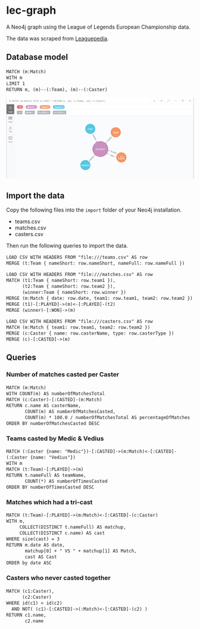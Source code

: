 # lec-graph

A Neo4j graph using the League of Legends European Championship data.

The data was scraped from [Leaguepedia](https://lol.gamepedia.com/League_of_Legends_Esports_Wiki).

## Database model

```
MATCH (m:Match)
WITH m
LIMIT 1
RETURN m, (m)--(:Team), (m)--(:Caster)
```

![Diagem](/img/database-model.png)

## Import the data

Copy the following files into the `import` folder of your Neo4j installation.

- teams.csv
- matches.csv
- casters.csv

Then run the following queries to import the data.

```
LOAD CSV WITH HEADERS FROM "file:///teams.csv" AS row
MERGE (t:Team { nameShort: row.nameShort, nameFull: row.nameFull })
```

```
LOAD CSV WITH HEADERS FROM "file:///matches.csv" AS row
MATCH (t1:Team { nameShort: row.team1 }),
      (t2:Team { nameShort: row.team2 }),
      (winner:Team { nameShort: row.winner })
MERGE (m:Match { date: row.date, team1: row.team1, team2: row.team2 })
MERGE (t1)-[:PLAYED]->(m)<-[:PLAYED]-(t2)
MERGE (winner)-[:WON]->(m)
```

```
LOAD CSV WITH HEADERS FROM "file:///casters.csv" AS row
MATCH (m:Match { team1: row.team1, team2: row.team2 })
MERGE (c:Caster { name: row.casterName, type: row.casterType })
MERGE (c)-[:CASTED]->(m)
```

## Queries

### Number of matches casted per Caster

```
MATCH (m:Match)
WITH COUNT(m) AS numberOfMatchesTotal
MATCH (c:Caster)-[:CASTED]-(m:Match)
RETURN c.name AS casterName, 
       COUNT(m) AS numberOfMatchesCasted, 
       COUNT(m) * 100.0 / numberOfMatchesTotal AS percentageOfMatches
ORDER BY numberOfMatchesCasted DESC
```

### Teams casted by Medic & Vedius

```
MATCH (:Caster {name: "Medic"})-[:CASTED]->(m:Match)<-[:CASTED]-(:Caster {name: "Vedius"})
WITH m
MATCH (t:Team)-[:PLAYED]->(m)
RETURN t.nameFull AS teamName, 
       COUNT(*) AS numberOfTimesCasted
ORDER BY numberOfTimesCasted DESC
```

### Matches which had a tri-cast

```
MATCH (t:Team)-[:PLAYED]->(m:Match)<-[:CASTED]-(c:Caster)
WITH m, 
     COLLECT(DISTINCT t.nameFull) AS matchup, 
     COLLECT(DISTINCT c.name) AS cast
WHERE size(cast) = 3
RETURN m.date AS date, 
       matchup[0] + " VS " + matchup[1] AS Match,
       cast AS Cast
ORDER by date ASC
```

### Casters who never casted together

```
MATCH (c1:Caster),
      (c2:Caster)
WHERE id(c1) < id(c2) 
  AND NOT( (c1)-[:CASTED]->(:Match)<-[:CASTED]-(c2) )
RETURN c1.name,
       c2.name
```
